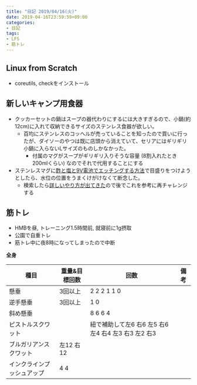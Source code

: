 ```yaml
---
title: "日記 2019/04/16(火)"
date: 2019-04-16T23:59:59+09:00
categories:
- 日記
tags:
- LFS
- 筋トレ
---
```


## Linux from Scratch
- coreutils, checkをインストール

## 新しいキャンプ用食器
- クッカーセットの鍋はスープの器代わりにするには大きすぎるので、小鍋(約12cm)に入れて収納できるサイズのステンレス食器が欲しい。
  - 百均にステンレスのコッヘルが売っていることを知ったので買いに行ったが、ダイソーのやつは既に店頭から消えていて、セリアにはギリギリ小鍋に入らないLサイズのものしかなかった。
    - 付属のマグがスープがギリギリ入りそうな容量 (8割入れたとき200mlくらい) なのでそれで代用することにする
- ステンレスマグに[酢と塩と9V電池でエッチングする方法](https://imgur.com/a/dCvS5)で目盛りをつけようとしたら、水位の位置をうまくけがけなくて断念した。
  - 検索したら[詳しいやり方が出てきた](https://makezine.com/projects/make-40/etch-a-kettle/)ので後でこれを参考に再チャレンジする

## 筋トレ
- HMBを昼, トレーニング1.5時間前, 就寝前に1g摂取
- 公園で自重トレ
- 筋トレ中に夜8時になってしまったので中断

**全身**

<!--more-->

| 種目                       | 重量&目標回数 | 回数                                                | 備考 |
|----------------------------|---------------|-----------------------------------------------------|------|
| 懸垂                       | 3回以上       | 2 2 2 1 1 0                                         |      |
| 逆手懸垂                   | 3回以上       | 1 0                                                 |      |
| 斜め懸垂                   |               | 8 6 6 4                                             |      |
| ピストルスクワット         |               | 紐で補助して左6 右6 左5 右6 左4 右4 左3 右3 左2 右3 |      |
| ブルガリアンスクワット     | 左12 右12     |                                                     |      |
| インクラインプッシュアップ | 4 4           |                                                     |      |

